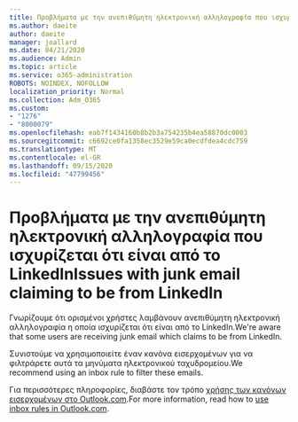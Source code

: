```yaml
---
title: Προβλήματα με την ανεπιθύμητη ηλεκτρονική αλληλογραφία που ισχυρίζεται ότι είναι από το LinkedIn
ms.author: daeite
author: daeite
manager: joallard
ms.date: 04/21/2020
ms.audience: Admin
ms.topic: article
ms.service: o365-administration
ROBOTS: NOINDEX, NOFOLLOW
localization_priority: Normal
ms.collection: Adm_O365
ms.custom:
- "1276"
- "8000079"
ms.openlocfilehash: eab7f1434160b8b2b3a754235b4ea58870dc0003
ms.sourcegitcommit: c6692ce0fa1358ec3529e59ca0ecdfdea4cdc759
ms.translationtype: MT
ms.contentlocale: el-GR
ms.lasthandoff: 09/15/2020
ms.locfileid: "47799456"
---
```

# <a name="issues-with-junk-email-claiming-to-be-from-linkedin"></a><span data-ttu-id="9e8a6-102">Προβλήματα με την ανεπιθύμητη ηλεκτρονική αλληλογραφία που ισχυρίζεται ότι είναι από το LinkedIn</span><span class="sxs-lookup"><span data-stu-id="9e8a6-102">Issues with junk email claiming to be from LinkedIn</span></span>

<span data-ttu-id="9e8a6-103">Γνωρίζουμε ότι ορισμένοι χρήστες λαμβάνουν ανεπιθύμητη ηλεκτρονική αλληλογραφία η οποία ισχυρίζεται ότι είναι από το LinkedIn.</span><span class="sxs-lookup"><span data-stu-id="9e8a6-103">We're aware that some users are receiving junk email which claims to be from LinkedIn.</span></span>

<span data-ttu-id="9e8a6-104">Συνιστούμε να χρησιμοποιείτε έναν κανόνα εισερχομένων για να φιλτράρετε αυτά τα μηνύματα ηλεκτρονικού ταχυδρομείου.</span><span class="sxs-lookup"><span data-stu-id="9e8a6-104">We recommend using an inbox rule to filter these emails.</span></span>

<span data-ttu-id="9e8a6-105">Για περισσότερες πληροφορίες, διαβάστε τον τρόπο [χρήσης των κανόνων εισερχομένων στο Outlook.com](https://support.office.com/article/4b094371-a5d7-49bd-8b1b-4e4896a7cc5d?wt.mc_id=Office_Outlook_com_Alchemy).</span><span class="sxs-lookup"><span data-stu-id="9e8a6-105">For more information, read how to [use inbox rules in Outlook.com](https://support.office.com/article/4b094371-a5d7-49bd-8b1b-4e4896a7cc5d?wt.mc_id=Office_Outlook_com_Alchemy).</span></span>